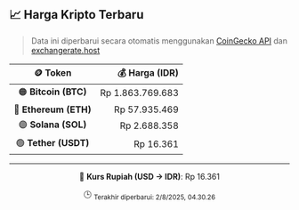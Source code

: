 

<!-- HARGA_KRIPTO -->
## 📈 Harga Kripto Terbaru

> Data ini diperbarui secara otomatis menggunakan [CoinGecko API](https://www.coingecko.com/) dan [exchangerate.host](https://exchangerate.host/)

<div align="center">

| 🪙 Token | 💰 Harga (IDR) |
|:------:|---------------:|
| 🟠 **Bitcoin (BTC)**   | Rp 1.863.769.683 |
| 🔵 **Ethereum (ETH)**  | Rp 57.935.469 |
| 🟣 **Solana (SOL)**    | Rp 2.688.358 |
| 🟢 **Tether (USDT)**   | Rp 16.361 |

---

💱 **Kurs Rupiah (USD → IDR)**: Rp 16.361

🕒 <sub>Terakhir diperbarui: 2/8/2025, 04.30.26</sub>

</div>
<!-- /HARGA_KRIPTO -->